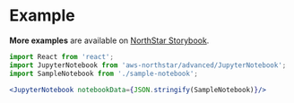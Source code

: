 # Example

**More examples** are available on <a href="https://storybook.northstar.aws-prototyping.cloud/?path=/story/jupyter-notebook-viewer--simple-notebook-view" target="_blank">NorthStar Storybook</a>.

```jsx
import React from 'react';
import JupyterNotebook from 'aws-northstar/advanced/JupyterNotebook';
import SampleNotebook from './sample-notebook';

<JupyterNotebook notebookData={JSON.stringify(SampleNotebook)}/>
```